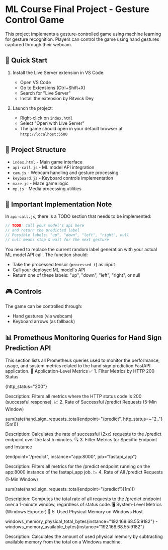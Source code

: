 # ML Course Final Project - Gesture Control Game

This project implements a gesture-controlled game using machine learning for gesture recognition. Players can control the game using hand gestures captured through their webcam.

## 🚀 Quick Start

1. Install the Live Server extension in VS Code:
   - Open VS Code
   - Go to Extensions (Ctrl+Shift+X)
   - Search for "Live Server"
   - Install the extension by Ritwick Dey

2. Launch the project:
   - Right-click on `index.html`
   - Select "Open with Live Server"
   - The game should open in your default browser at `http://localhost:5500`

## 📁 Project Structure

- `index.html` - Main game interface
- `api-call.js` - ML model API integration
- `cam.js` - Webcam handling and gesture processing
- `keyboard.js` - Keyboard controls implementation
- `maze.js` - Maze game logic
- `mp.js` - Media processing utilities

## 🔧 Important Implementation Note

In `api-call.js`, there is a TODO section that needs to be implemented:

```javascript
// TODO: Call your model's api here
// and return the predicted label
// Possible labels: "up", "down", "left", "right", null
// null means stop & wait for the next gesture
```

You need to replace the current random label generation with your actual ML model API call. The function should:
- Take the processed tensor (`processed_t`) as input
- Call your deployed ML model's API
- Return one of these labels: "up", "down", "left", "right", or null

## 🎮 Controls

The game can be controlled through:
- Hand gestures (via webcam)
- Keyboard arrows (as fallback)
  
## 📊 Prometheus Monitoring Queries for Hand Sign Prediction API

This section lists all Prometheus queries used to monitor the performance, usage, and system metrics related to the hand sign prediction FastAPI application.
🚀 Application-Level Metrics
✅ 1. Filter Metrics by HTTP 200 Status

{http_status="200"}

Description: Filters all metrics where the HTTP status code is 200 (successful response).
📈 2. Rate of Successful /predict Requests (5-Min Window)

sum(rate(hand_sign_requests_total{endpoint="/predict", http_status=~"2.."}[5m]))

Description: Calculates the rate of successful (2xx) requests to the /predict endpoint over the last 5 minutes.
🔍 3. Filter Metrics for Specific Endpoint and Instance

{endpoint="/predict", instance="app:8000", job="fastapi_app"}

Description: Filters all metrics for the /predict endpoint running on the app:8000 instance of the fastapi_app job.
📉 4. Rate of All /predict Requests (1-Min Window)

sum(rate(hand_sign_requests_total{endpoint="/predict"}[1m]))

Description: Computes the total rate of all requests to the /predict endpoint over a 1-minute window, regardless of status code.
🖥️ System-Level Metrics (Windows Exporter)
💾 5. Used Physical Memory on Windows Host

windows_memory_physical_total_bytes{instance="192.168.68.55:9182"} - windows_memory_available_bytes{instance="192.168.68.55:9182"}

Description: Calculates the amount of used physical memory by subtracting available memory from the total on a Windows machine.

